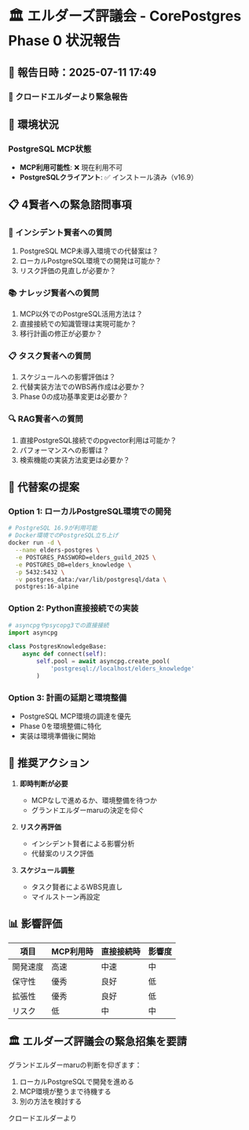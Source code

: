 # 🏛️ エルダーズ評議会 - CorePostgres Phase 0 状況報告

## 📅 報告日時：2025-07-11 17:49

### 🤖 クロードエルダーより緊急報告

## 🚨 環境状況

### PostgreSQL MCP状態
- **MCP利用可能性**: ❌ 現在利用不可
- **PostgreSQLクライアント**: ✅ インストール済み（v16.9）

## 📋 4賢者への緊急諮問事項

### 🚨 インシデント賢者への質問
1. PostgreSQL MCP未導入環境での代替案は？
2. ローカルPostgreSQL環境での開発は可能か？
3. リスク評価の見直しが必要か？

### 📚 ナレッジ賢者への質問
1. MCP以外でのPostgreSQL活用方法は？
2. 直接接続での知識管理は実現可能か？
3. 移行計画の修正が必要か？

### 📋 タスク賢者への質問
1. スケジュールへの影響評価は？
2. 代替実装方法でのWBS再作成は必要か？
3. Phase 0の成功基準変更は必要か？

### 🔍 RAG賢者への質問
1. 直接PostgreSQL接続でのpgvector利用は可能か？
2. パフォーマンスへの影響は？
3. 検索機能の実装方法変更は必要か？

## 🎯 代替案の提案

### Option 1: ローカルPostgreSQL環境での開発
```bash
# PostgreSQL 16.9が利用可能
# Docker環境でのPostgreSQL立ち上げ
docker run -d \
  --name elders-postgres \
  -e POSTGRES_PASSWORD=elders_guild_2025 \
  -e POSTGRES_DB=elders_knowledge \
  -p 5432:5432 \
  -v postgres_data:/var/lib/postgresql/data \
  postgres:16-alpine
```

### Option 2: Python直接接続での実装
```python
# asyncpgやpsycopg3での直接接続
import asyncpg

class PostgresKnowledgeBase:
    async def connect(self):
        self.pool = await asyncpg.create_pool(
            'postgresql://localhost/elders_knowledge'
        )
```

### Option 3: 計画の延期と環境整備
- PostgreSQL MCP環境の調達を優先
- Phase 0を環境整備に特化
- 実装は環境準備後に開始

## 🚦 推奨アクション

1. **即時判断が必要**
   - MCPなしで進めるか、環境整備を待つか
   - グランドエルダーmaruの決定を仰ぐ

2. **リスク再評価**
   - インシデント賢者による影響分析
   - 代替案のリスク評価

3. **スケジュール調整**
   - タスク賢者によるWBS見直し
   - マイルストーン再設定

## 📊 影響評価

| 項目 | MCP利用時 | 直接接続時 | 影響度 |
|------|-----------|------------|--------|
| 開発速度 | 高速 | 中速 | 中 |
| 保守性 | 優秀 | 良好 | 低 |
| 拡張性 | 優秀 | 良好 | 低 |
| リスク | 低 | 中 | 中 |

## 🏛️ エルダーズ評議会の緊急招集を要請

グランドエルダーmaruの判断を仰ぎます：
1. ローカルPostgreSQLで開発を進める
2. MCP環境が整うまで待機する
3. 別の方法を検討する

クロードエルダーより
